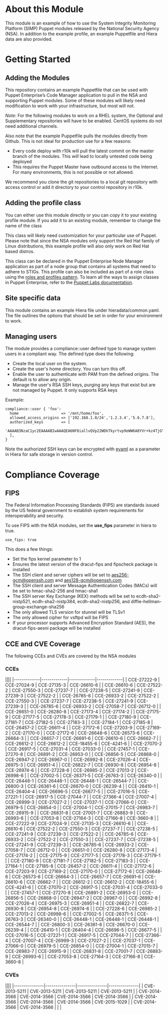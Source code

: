 # About this Module

This module is an example of how to use the System Integrity Monitoring
Platform (SIMP) Puppet modules released by the National Security Agency (NSA).
In addition to the example profile, an example Puppetfile and Hiera data are also
provided.

# Getting Started

## Adding the Modules 
This repository contains an example Puppetfile that can
be used with Puppet Enterprise’s Code Manager application to pull in the NSA
and supporting Puppet modules.  Some of these modules will likely need
modification to work with your infrastructure, but most will not.

*Note*: For the following modules to work on a RHEL system, the Optional and
Supplementary repositories will have to be enabled.  CentOS systems do not need
additional channels.

Also note that the example Puppetfile pulls the modules directly from Github.
This is not ideal for production use for a few reasons: 

* Every code deploy with r10k will pull the latest commit on the master branch
  of the modules. This *will* lead to locally untested code being deployed 
* This requires the Puppet Master have outbound access to the Internet. For
  many environments, this is not possible or not allowed. 
  
We recommend you clone the git repositories to a local git repository with
access control or add it directory to your control repository in r10k.

## Adding the profile class 
You can either use this module directly or you can
copy it to your existing profile module. If you add it to an existing module,
remember to change the name of the class

This class will likely need customization for your particular use of Puppet.
Please note that since the NSA modules only support the Red Hat family of Linux
distributions, this example profile will also only work on Red Hat based
distros.

This class can be declared in the Puppet Enterprise Node Manager application
as part of a node group that contains all systems that need to adhere to
STIGs.  This profile can also be included as part of a role class using the
[roles and profiles pattern](https://docs.puppetlabs.com/pe/latest/puppet_assign_configurations.html#assigning-configuration-data-with-role-and-profile-modules).  To learn all the ways to assign classes in Puppet
Enterprise, refer to the [Puppet Labs documentation](https://docs.puppetlabs.com/pe/latest/puppet_assign_configurations.html#assigning-classes).  
 
## Site specific data

This module contains an example Hiera file under hieradata/common.yaml.  The
file outlines the options that should be set in order for your environment to
work.

## Managing users

The module provides a compliance::user defined type to manage system users in a
compliant way. The defined type does the following:

* Create the local user on the system.
* Create the user's home directory. You can turn this off.
* Enable the user to authenticate with PAM from the defined origins. The
  default is to allow any origin.
* Manage the user's RSA SSH keys, purging any keys that exist but are not
  managed by Puppet. It only supports RSA keys

Example:

    compliance::user { 'foo':
      home                   => '/mnt/home/foo',
      allowed_access_origins => ['192.168.1.0/24','1.2.3.4','5.6.7.8'],
      authorized_keys        => [
        'AAAAB3NzaC1yc2EAAAABIwAAAQEA6NF8iallvQVp22WDkTkyrtvp9eWW6A8YVr+kz4TjGYe7gHzIw+niNltGEFHzD8+v1I2YJ6oXevct1YeS0o9HZyN1Q9qgCgzUFtdOKLv6IedplqoPkcmF0aYet2PkEDo3MlTBckFXPITAMzF8dJSIFo9D8HfdOV0IAdx4O7PtixWKn5y2hMNG0zQPyUecp4pzC6kivAIhyfHilFR61RGL+GPXQ2MWZWFYbAGjyiYJnAmCP3NOTd0jMZEnDkbUvxhMmBYSdETk1rRgm+R4LOzFUGaHqHDLKLX+FIPKcF96hrucXzcWyLbIbEgE98OHlnVYCzRdK8jlqm8tehUc9c9WhQ==',
      ],
    }

Note the authorized SSH keys can be encrypted with [eyaml](https://puppetlabs.com/blog/encrypt-your-data-using-hiera-eyaml) as a parameter in Hiera for safe storage in version control.

# Compliance Coverage

## FIPS 
The Federal Information Processing Standards (FIPS) are standards
issued by the US federal government to establish system requirements for
interoperability and security.  

To use FIPS with the NSA modules, set the **use_fips** parameter in hiera to true.

    use_fips: true

This does a few things:
* Set the fips kernel parameter to 1
* Ensures the latest version of the dracut-fips and fipscheck package is installed
* The SSH client and server ciphers will be set to aes256-gcm@openssh.com and aes128-gcm@openssh.com
* The SSH client and server Message Authentication Codes (MACs) will be set to hmac-sha2-256 and hmac-sha1
* The SSH server Key Exchange (KEX) methods will be set to ecdh-sha2-nistp521, ecdh-sha2-nistp384, ecdh-sha2-nistp256, and diffie-hellman-group-exchange-sha256
* The only allowed TLS version for stunnel will be TLSv1
* The only allowed cipher for vsftpd will be FIPS
* If your processor supports Advanced Encryption Standard (AES), the dracut-fips-aesni package will be installed

## CCE and CVE Coverage

The following CCEs and CVEs are covered by the NSA modules

### CCEs
||||
|-------------|-------------|-------------|-------------| 
| CCE-27222-9 | CCE-27024-9 | CCE-27135-3 | CCE-26610-6 | 
| CCE-26610-6 | CCE-27522-2 | CCE-27550-3 | CCE-27237-7 | 
| CCE-27238-5 | CCE-27241-9 | CCE-27239-3 | CCE-27522-2 | 
| CCE-26785-6 | CCE-26933-2 | CCE-27522-2 | CCE-27550-3 | 
| CCE-27237-7 | CCE-27238-5 | CCE-27241-9 | CCE-27239-3 | 
| CCE-26785-6 | CCE-26933-2 | CCE-27058-7 | CCE-26712-0 | 
| CCE-26651-0 | CCE-26280-8 | CCE-27173-4 | CCE-27174-2 | 
| CCE-27175-9 | CCE-27177-5 | CCE-27178-3 | CCE-27179-1 | 
| CCE-27180-9 | CCE-27181-7 | CCE-27182-5 | CCE-27183-3 | 
| CCE-27184-1 | CCE-27185-8 | CCE-26457-2 | CCE-26611-4 | 
| CCE-27172-6 | CCE-27203-9 | CCE-27169-2 | CCE-27170-0 | 
| CCE-27172-6 | CCE-26648-6 | CCE-26573-6 | CCE-26664-3 | 
| CCE-26657-7 | CCE-26691-6 | CCE-26610-6 | CCE-26662-7 | 
| CCE-26612-2 | CCE-26612-2 | CCE-18455-6 | CCE-4241-6  | 
| CCE-27070-2 | CCE-26917-5 | CCE-27031-4 | CCE-27033-0 | 
| CCE-27457-1 | CCE-27270-8 | CCE-26891-2 | CCE-26953-0 | 
| CCE-26856-5 | CCE-26868-0 | CCE-26947-2 | CCE-26967-0 | 
| CCE-26992-8 | CCE-27026-4 | CCE-26975-3 | CCE-26951-4 | 
| CCE-26822-7 | CCE-26930-8 | CCE-26954-8 | CCE-26974-6 | 
| CCE-27228-6 | CCE-26985-2 | CCE-27013-2 | CCE-26998-6 | 
| CCE-27002-5 | CCE-26371-5 | CCE-26763-3 | CCE-26340-0 | 
| CCE-26448-1 | CCE-26448-1 | CCE-26448-1 | CCE-26544-7 | 
| CCE-26800-3 | CCE-26361-6 | CCE-26670-0 | CCE-26239-4 | 
| CCE-26410-1 | CCE-26404-4 | CCE-26696-5 | CCE-26677-5 | 
| CCE-27016-5 | CCE-27221-1 | CCE-26917-5 | CCE-27044-7 | 
| CCE-27366-4 | CCE-27007-4 | CCE-26999-3 | CCE-27027-2 | 
| CCE-27037-1 | CCE-27066-0 | CCE-26979-5 | CCE-26854-0 | 
| CCE-27004-1 | CCE-27015-7 | CCE-26983-7 | CCE-26915-9 | 
| CCE-26831-8 | CCE-27001-7 | CCE-26883-9 | CCE-26993-6 | 
| CCE-27053-8 | CCE-27164-3 | CCE-27166-8 | CCE-3660-8  | 
| CCE-27222-9 | CCE-27024-9 | CCE-27135-3 | CCE-26610-6 | 
| CCE-26610-6 | CCE-27522-2 | CCE-27550-3 | CCE-27237-7 | 
| CCE-27238-5 | CCE-27241-9 | CCE-27239-3 | CCE-27522-2 | 
| CCE-26785-6 | CCE-26933-2 | CCE-27522-2 | CCE-27550-3 | 
| CCE-27237-7 | CCE-27238-5 | CCE-27241-9 | CCE-27239-3 | 
| CCE-26785-6 | CCE-26933-2 | CCE-27058-7 | CCE-26712-0 | 
| CCE-26651-0 | CCE-26280-8 | CCE-27173-4 | CCE-27174-2 | 
| CCE-27175-9 | CCE-27177-5 | CCE-27178-3 | CCE-27179-1 | 
| CCE-27180-9 | CCE-27181-7 | CCE-27182-5 | CCE-27183-3 | 
| CCE-27184-1 | CCE-27185-8 | CCE-26457-2 | CCE-26611-4 | 
| CCE-27172-6 | CCE-27203-9 | CCE-27169-2 | CCE-27170-0 | 
| CCE-27172-6 | CCE-26648-6 | CCE-26573-6 | CCE-26664-3 | 
| CCE-26657-7 | CCE-26691-6 | CCE-26610-6 | CCE-26662-7 | 
| CCE-26612-2 | CCE-26612-2 | CCE-18455-6 | CCE-4241-6  | 
| CCE-27070-2 | CCE-26917-5 | CCE-27031-4 | CCE-27033-0 | 
| CCE-27457-1 | CCE-27270-8 | CCE-26891-2 | CCE-26953-0 | 
| CCE-26856-5 | CCE-26868-0 | CCE-26947-2 | CCE-26967-0 | 
| CCE-26992-8 | CCE-27026-4 | CCE-26975-3 | CCE-26951-4 | 
| CCE-26822-7 | CCE-26930-8 | CCE-26954-8 | CCE-26974-6 | 
| CCE-27228-6 | CCE-26985-2 | CCE-27013-2 | CCE-26998-6 | 
| CCE-27002-5 | CCE-26371-5 | CCE-26763-3 | CCE-26340-0 | 
| CCE-26448-1 | CCE-26448-1 | CCE-26448-1 | CCE-26544-7 | 
| CCE-26800-3 | CCE-26361-6 | CCE-26670-0 | CCE-26239-4 | 
| CCE-26410-1 | CCE-26404-4 | CCE-26696-5 | CCE-26677-5 | 
| CCE-27016-5 | CCE-27221-1 | CCE-26917-5 | CCE-27044-7 | 
| CCE-27366-4 | CCE-27007-4 | CCE-26999-3 | CCE-27027-2 | 
| CCE-27037-1 | CCE-27066-0 | CCE-26979-5 | CCE-26854-0 | 
| CCE-27004-1 | CCE-27015-7 | CCE-26983-7 | CCE-26915-9 | 
| CCE-26831-8 | CCE-27001-7 | CCE-26883-9 | CCE-26993-6 | 
| CCE-27053-8 | CCE-27164-3 | CCE-27166-8 | CCE-3660-8  | 

### CVEs

||||
|---------------|---------------|---------------|---------------| 
| CVE-2013-5211 | CVE-2013-5211 | CVE-2013-5211 | CVE-2013-5211 | 
| CVE-2014-3566 | CVE-2014-3566 | CVE-2014-3566 | CVE-2014-3566 | 
| CVE-2014-3566 | CVE-2014-3566 | CVE-2014-3566 | CVE-2015-1029 | 
| CVE-2014-3566 | CVE-2014-3566 |               |               | 

